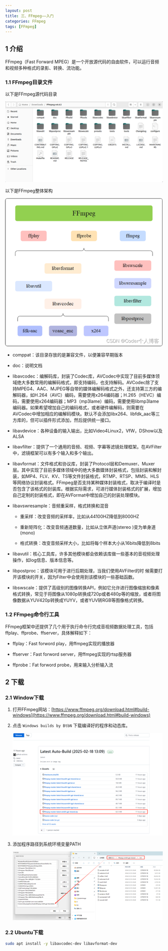 ```yaml
---
layout: post
title: 三、FFmpeg——入门
categories: FFmpeg
tags: [FFmpeg]
---
```


## 1 介绍

FFmpeg（Fast Forward MPEG）是一个开放源代码的自由软件，可以运行音频和视频多种格式的录影、转换、流功能。

### 1.1 FFmpeg目录文件

以下是FFmpeg源代码目录

![alt text](image-2.png)

以下是FFmpeg整体架构

![alt text](image-3.png)

- comppat：该目录存放的是兼容文件，以便兼容早期版本

- doc：说明文档

- libavcodec：编解码库，封装了Codec库，AVCodec中实现了目前多媒体领域绝大多数常用的编解码格式，即支持编码，也支持解码。AVCodec除了支持MPEG4、AAC、MJPEG等自带的媒体编解码格式之外，还支持第三方的编解码器，如H.264（AVC）编码，需要使用x264编码器；H.265（HEVC）编码，需要使用x264编码器；MP3（mp3lame）编码，需要使用libmp3lame编码器。如果希望增加自己的编码格式，或者硬件编解码，则需要在AVCodec中增加相应的编解码模块。默认不会添加libx264、libfdk_aac等三方库的，但可以插件形式添加，然后提供统一接口。

- libavdevice：各种设备的输入输出，比如Video4Linux2，VfW，DShow以及ALSA

- libavfilter：提供了一个通用的音频、视频、字幕等滤镜处理框架。在AVFilter中，滤镜框架可以有多个输入和多个输出。

- libavformat：文件格式和协议库，封装了Protocol层和Demuxer、Muxer层。其中实现了目前多媒体领域中的绝大多数媒体封装格式，包括封装和解封装，如MP4、FLV、KV、TS等文件封装格式，RTMP、RTSP、MMS、HLS等网络协议封装格式。FFmpeg是否支持某种媒体封装格式，取决于编译时是否包含了该格式的封装库。根据实际需求，可进行媒体封装格式的扩展，增加自己定制的封装格式，即在AVFormat中增加自己的封装处理模块。

- libavswresample：音频重采样，格式转换和混音

    - 重采样：改变音频的采样率，比如从44100HZ降低到8000HZ
    
    - 重新矩阵化：改变音频通道数量，比如从立体声道(stereo )变为单身道(mono)
    
    - 格式转换：改变音频采样大小，比如将每个样本大小从16bits降低到8bits

- libavutil：核心工具库，许多其他模块都会依赖该库做一些基本的音视频处理操作，如log信息、版本信息等。

- libpostproc：该模块可用于进行后期处理，当我们使用AVFilter的时 候需要打开该模块的开关，因为Filter中会使用到该模块的一些基础函数。

- libswscale：提供了高级别的图像转换API，例如它允许进行图像缩放和像素格式转换，常见于将图像从1080p转换成720p或者480p等的缩放，或者将图像数据从YUV420p转换成YUYV，或者YUV转RGB等图像格式转换。


### 1.2 FFmpeg命令行工具

FFmpeg框架中还提供了几个用于执行命令行完成音视频数据处理工具，包括ffplay、ffprobe、ffserver，具体解释如下：

- ffplay：Fast forword play，用ffmpeg实现的播放器

- ffserver：Fast forword server，用ffmpeg实现的rtsp服务器

- ffprobe：Fat forword probe，用来输入分析输入流

## 2 下载

### 2.1 Window下载

1. 打开FFmpeg网站：[https://www.ffmpeg.org/download.html#build-windows](https://www.ffmpeg.org/download.html#build-windows)

2. 点击 `Windows builds by BtbN` 下载编译好的程序和动态库。

    ![alt text](image-1.png)

3. 添加程序路径到系统环境变量PATH

    ![alt text](image.png)

### 2.2 Ubuntu下载


```sh
sudo apt install -y libavcodec-dev libavformat-dev
```